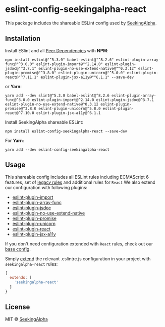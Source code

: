 # eslint-config-seekingalpha-react

This package includes the shareable ESLint config used by [SeekingAlpha](https://seekingalpha.com/).

## Installation

Install ESlint and all [Peer Dependencies](https://nodejs.org/en/blog/npm/peer-dependencies/) with **NPM**:

    npm install eslint@"^5.3.0" babel-eslint@"^8.2.6" eslint-plugin-array-func@"^3.0.0" eslint-plugin-import@"^2.14.0" eslint-plugin-jsdoc@"^3.7.1" eslint-plugin-no-use-extend-native@"^0.3.12" eslint-plugin-promise@"^3.8.0" eslint-plugin-unicorn@"^5.0.0" eslint-plugin-react@"^7.11.1" eslint-plugin-jsx-a11y@"^6.1.1" --save-dev

or **Yarn**:

    yarn add --dev slint@^5.3.0 babel-eslint@^8.2.6 eslint-plugin-array-func@^3.0.0 eslint-plugin-import@^2.14.0 eslint-plugin-jsdoc@^3.7.1 eslint-plugin-no-use-extend-native@^0.3.12 eslint-plugin-promise@^3.8.0 eslint-plugin-unicorn@^5.0.0 eslint-plugin-react@^7.10.0 eslint-plugin-jsx-a11y@^6.1.1

    
Install SeekingAlpha shareable ESLint:
    
    npm install eslint-config-seekingalpha-react --save-dev
    
For **Yarn**:

    yarn add --dev eslint-config-seekingalpha-react

## Usage

This shareable config includes all ESLint rules including ECMAScript 6 features, set of [legacy rules](https://eslint.org/docs/rules/#deprecated) and additional rules for `React` We also extend our configuration with following plugins:

* [eslint-plugin-import](https://github.com/benmosher/eslint-plugin-import)
* [eslint-plugin-array-func](https://github.com/freaktechnik/eslint-plugin-array-func)
* [eslint-plugin-jsdoc](https://github.com/gajus/eslint-plugin-jsdoc)
* [eslint-plugin-no-use-extend-native](https://github.com/dustinspecker/eslint-plugin-no-use-extend-native)
* [eslint-plugin-promise](https://github.com/xjamundx/eslint-plugin-promise)
* [eslint-plugin-unicorn](https://github.com/sindresorhus/eslint-plugin-unicorn)
* [eslint-plugin-react](https://github.com/yannickcr/eslint-plugin-react)
* [eslint-plugin-jsx-a11y](https://github.com/evcohen/eslint-plugin-jsx-a11y)

If you don't need configuration extended with `React` rules, check out our [base config](https://www.npmjs.com/package/eslint-config-seekingalpha-base).

Simply [extend](https://eslint.org/docs/user-guide/configuring#extending-configuration-files) the relevant .eslintrc.js configuration in your project with `seekingalpha-react` rules:

```javascript
{
  extends: [
    'seekingalpha-react'
  ]
}  
```

## License

MIT © [SeekingAlpha](https://seekingalpha.com/)


